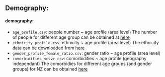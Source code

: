 

## Demography:
#### demography:
- `age_profile.csv`: people number ~ age profile (area level)
    The number of people for different age group can be obtained at [here](https://nzdotstat.stats.govt.nz/wbos/Index.aspx?DataSetCode=TABLECODE7979#)
- `ethnicity_profile.csv`: ethnicity ~ age profile (area level)
    The ethnicity data can be downloaded from [here](https://www.stats.govt.nz/information-releases/2018-census-ethnic-groups-dataset/)
- `gender_profile_female_ratio.csv`: gender ratio ~ age profile (area level)
- `comorbidities_<csv>.csv`: comorbidities ~ age profile (geography independant)
    The comorbidies for different age groups (and gender groups) for NZ can be obtained [here](https://minhealthnz.shinyapps.io/nz-health-survey-2017-20-regional-update/#!/subgroup-results)